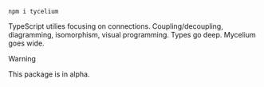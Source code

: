```
npm i tycelium
```

TypeScript utilies focusing on connections. Coupling/decoupling, diagramming, isomorphism, visual programming.
Types go deep. Mycelium goes wide.

> [!WARNING]
> This package is in alpha.
> 
